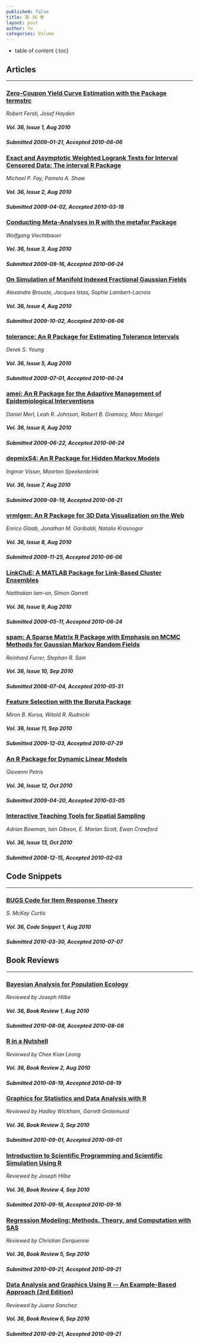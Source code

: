 ```yaml
---
published: false
title: 第 36 卷
layout: post
author: Yu
categories: Volume
---
```


* table of content
{:toc}

## Articles

***

### [Zero-Coupon Yield Curve Estimation with the Package termstrc](/jstatsoft/v36/i01.html)

*Robert Ferstl, Josef Hayden*

##### Vol. 36, Issue 1, Aug 2010

##### Submitted 2009-01-21, Accepted 2010-06-06

### [Exact and Asymptotic Weighted Logrank Tests for Interval Censored Data: The interval R Package](/jstatsoft/v36/i02.html)

*Michael P. Fay, Pamela A. Shaw*

##### Vol. 36, Issue 2, Aug 2010

##### Submitted 2009-04-02, Accepted 2010-03-18

### [Conducting Meta-Analyses in R with the metafor Package](/jstatsoft/v36/i03.html)

*Wolfgang Viechtbauer*

##### Vol. 36, Issue 3, Aug 2010

##### Submitted 2009-09-16, Accepted 2010-06-24

### [On Simulation of Manifold Indexed Fractional Gaussian Fields](/jstatsoft/v36/i04.html)

*Alexandre Brouste, Jacques Istas, Sophie Lambert-Lacroix*

##### Vol. 36, Issue 4, Aug 2010

##### Submitted 2009-10-02, Accepted 2010-06-06

### [tolerance: An R Package for Estimating Tolerance Intervals](/jstatsoft/v36/i05.html)

*Derek S. Young*

##### Vol. 36, Issue 5, Aug 2010

##### Submitted 2009-07-01, Accepted 2010-06-24

### [amei: An R Package for the Adaptive Management of Epidemiological Interventions](/jstatsoft/v36/i06.html)

*Daniel Merl, Leah R. Johnson, Robert B. Gramacy, Marc Mangel*

##### Vol. 36, Issue 6, Aug 2010

##### Submitted 2009-06-22, Accepted 2010-06-24

### [depmixS4: An R Package for Hidden Markov Models](/jstatsoft/v36/i07.html)

*Ingmar Visser, Maarten Speekenbrink*

##### Vol. 36, Issue 7, Aug 2010

##### Submitted 2009-08-19, Accepted 2010-06-21

### [vrmlgen: An R Package for 3D Data Visualization on the Web](/jstatsoft/v36/i08.html)

*Enrico Glaab, Jonathan M. Garibaldi, Natalio Krasnogor*

##### Vol. 36, Issue 8, Aug 2010

##### Submitted 2009-11-25, Accepted 2010-06-06

### [LinkCluE: A MATLAB Package for Link-Based Cluster Ensembles](/jstatsoft/v36/i09.html)

*Natthakan Iam-on, Simon Garrett*

##### Vol. 36, Issue 9, Aug 2010

##### Submitted 2009-05-11, Accepted 2010-06-24

### [spam: A Sparse Matrix R Package with Emphasis on MCMC Methods for Gaussian Markov Random Fields](/jstatsoft/v36/i10.html)

*Reinhard Furrer, Stephan R. Sain*

##### Vol. 36, Issue 10, Sep 2010

##### Submitted 2008-07-04, Accepted 2010-05-31

### [Feature Selection with the Boruta Package](/jstatsoft/v36/i11.html)

*Miron B. Kursa, Witold R. Rudnicki*

##### Vol. 36, Issue 11, Sep 2010

##### Submitted 2009-12-03, Accepted 2010-07-29

### [An R Package for Dynamic Linear Models](/jstatsoft/v36/i12.html)

*Giovanni Petris*

##### Vol. 36, Issue 12, Oct 2010

##### Submitted 2009-04-20, Accepted 2010-03-05

### [Interactive Teaching Tools for Spatial Sampling](/jstatsoft/v36/i13.html)

*Adrian Bowman, Iain Gibson, E. Marian Scott, Ewan Crawford*

##### Vol. 36, Issue 13, Oct 2010

##### Submitted 2008-12-15, Accepted 2010-02-03

## Code Snippets

***

### [BUGS Code for Item Response Theory](/jstatsoft/v36/c01.html)

*S. McKay Curtis*

##### Vol. 36, Code Snippet 1, Aug 2010

##### Submitted 2010-03-30, Accepted 2010-07-07

## Book Reviews

***

### [Bayesian Analysis for Population Ecology](/jstatsoft/v36/b01.html)

*Reviewed by Joseph Hilbe*

##### Vol. 36, Book Review 1, Aug 2010

##### Submitted 2010-08-08, Accepted 2010-08-08

### [R in a Nutshell](/jstatsoft/v36/b02.html)

*Reviewed by Chee Kian Leong*

##### Vol. 36, Book Review 2, Aug 2010

##### Submitted 2010-08-19, Accepted 2010-08-19

### [Graphics for Statistics and Data Analysis with R](/jstatsoft/v36/b03.html)

*Reviewed by Hadley  Wickham, Garrett Grolemund*

##### Vol. 36, Book Review 3, Sep 2010

##### Submitted 2010-09-01, Accepted 2010-09-01

### [Introduction to Scientific Programming and Scientific Simulation Using R](/jstatsoft/v36/b04.html)

*Reviewed by Joseph Hilbe*

##### Vol. 36, Book Review 4, Sep 2010

##### Submitted 2010-09-16, Accepted 2010-09-16

### [Regression Modeling: Methods, Theory, and Computation with SAS](/jstatsoft/v36/b05.html)

*Reviewed by Christian Derquenne*

##### Vol. 36, Book Review 5, Sep 2010

##### Submitted 2010-09-21, Accepted 2010-09-21

### [Data Analysis and Graphics Using R -- An Example-Based Approach (3rd Edition)](/jstatsoft/v36/b06.html)

*Reviewed by Juana Sanchez*

##### Vol. 36, Book Review 6, Sep 2010

##### Submitted 2010-09-21, Accepted 2010-09-21

